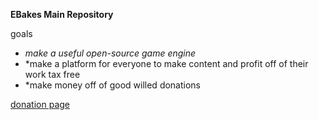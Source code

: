 **EBakes Main Repository**

goals
* *make a useful open-source game engine*
* *make a platform for everyone to make content and profit off of their work tax free
* *make money off of good willed donations

[donation page](https://www.streamlabs.com/ebakes)

